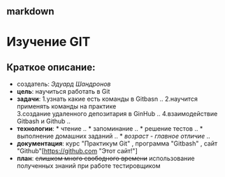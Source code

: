 ##  markdown


#  Изучение GIT


## Краткое описание:
  -  создатель: *Эдуард Шандронов*
  -  **цель**: научиться работать в Git
  -  **задачи**: 1.узнать какие есть команды в Gitbasn .. 2.научится применять команды на практике <br> 3.создание удаленного депозитария в GinHub .. 4.взаимодействие Gitbash и Github .. 
  -  **технологии**: * чтение .. * запоминание .. * решение тестов .. * выполнение домашних заданий .. * *возраст - главное отличие* ..
  -  **документация**: курс "Практикум Git" , программа "Gitbash" , сайт "Github"[https://github.com "Этот сайт!"]
  -  **план**: ~~слишком много свободного времени~~ использование полученных знаний при работе тестировщиком     
